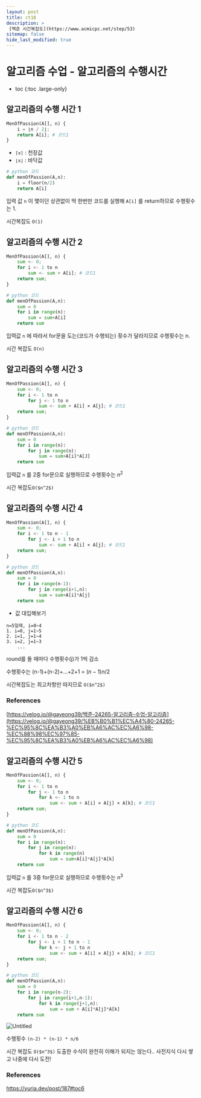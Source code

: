 ```yaml
---
layout: post
title: ct18
description: >
 [백준 시간복잡도](https://www.acmicpc.net/step/53)
sitemap: false
hide_last_modified: true
---
```

# 알고리즘 수업 - 알고리즘의 수행시간

* toc
{:toc .large-only}

## 알고리즘의 수행 시간 1

```python
MenOfPassion(A[], n) {
    i = ⌊n / 2⌋;
    return A[i]; # 코드1
}
```

- `⌈x⌉` : 천장값
- `⌊x⌋` : 바닥값

```python
# python 코드
def menOfPassion(A,n):
	i = floor(n/2)
	return A[i]
```

입력 값 `n` 이 몇이던 상관없이 딱 한번만 코드를 실행해 `A[i]` 를 return하므로 수행횟수는 1. 

시간복잡도 `O(1)`

## 알고리즘의 수행 시간 2

```python
MenOfPassion(A[], n) {
    sum <- 0;
    for i <- 1 to n
        sum <- sum + A[i]; # 코드1
    return sum;
}
```

```python
# python 코드
def menOfPassion(A,n):
	sum = 0
	for i in range(n):
		sum = sum+A[i]
	return sum
```

입력값 `n` 에 따라서 for문을 도는(코드가 수행되는) 횟수가 달라지므로 수행횟수는 n. 

시간 복잡도 `O(n)`

## 알고리즘의 수행 시간 3

```python
MenOfPassion(A[], n) {
    sum <- 0;
    for i <- 1 to n
        for j <- 1 to n
            sum <- sum + A[i] × A[j]; # 코드1
    return sum;
}
```

```python
# python 코드
def menOfPassion(A,n):
	sum = 0
	for i in range(n):
		for j in range(n):
			sum = sum+A[i]*A[J]
	return sum
```

입력값 `n` 를 2중 for문으로 실행하므로 수행횟수는 $n^2$ 

시간 복잡도`O($n^2$)`

## 알고리즘의 수행 시간 4

```python
MenOfPassion(A[], n) {
    sum <- 0;
    for i <- 1 to n - 1
        for j <- i + 1 to n
            sum <- sum + A[i] × A[j]; # 코드1
    return sum;
}
```

```python
# python 코드
def menOfPassion(A,n):
	sum = 0
	for i in range(n-1):
		for j in range(i+1,n):
			sum = sum+A[i]*A[j]
	return sum
```

- 값 대입해보기

```
n=5일때, i=0~4
1. i=0, j=1~5
2. i=1, j=1~4
3. i=2, j=1~3
	...
```

round를 돌 때마다 수행횟수(j)가 1씩 감소

수행횟수는 (n-1)+(n-2)+...+2+1 = $`(n-1)n/2`$

시간복잡도는 최고차항만 따지므로 `O($n^2$)`

### References

[https://velog.io/@gayeong39/백준-24265-알고리즘-수업-알고리즘](https://velog.io/@gayeong39/%EB%B0%B1%EC%A4%80-24265-%EC%95%8C%EA%B3%A0%EB%A6%AC%EC%A6%98-%EC%88%98%EC%97%85-%EC%95%8C%EA%B3%A0%EB%A6%AC%EC%A6%98)

## 알고리즘의 수행 시간 5

```python
MenOfPassion(A[], n) {
    sum <- 0;
    for i <- 1 to n
        for j <- 1 to n
            for k <- 1 to n
                sum <- sum + A[i] × A[j] × A[k]; # 코드1
    return sum;
}
```

```python
# python 코드
def menOfPassion(A,n):
	sum = 0
	for i in range(n):
		for j in range(n):
			for k in range(n)
				sum = sum+A[i]*A[j]*A[k]
	return sum
```

입력값 `n` 를 3중 for문으로 실행하므로 수행횟수는 $n^3$

시간 복잡도`O($n^3$)`

## 알고리즘의 수행 시간 6

```python
MenOfPassion(A[], n) {
    sum <- 0;
    for i <- 1 to n - 2
        for j <- i + 1 to n - 1
            for k <- j + 1 to n
                sum <- sum + A[i] × A[j] × A[k]; # 코드1
    return sum;
}
```

```python
# python 코드
def menOfPassion(A,n):
	sum = 0
	for i in range(n-2):
		for j in range(i+1,n-1):
			for k in range(j+1,n):
				sum = sum + A[i]*A[j]*A[k]
	return sum
```

![Untitled](https://file.notion.so/f/f/c0897b1f-0bb0-44e4-9c89-cfeb309ac3e7/6f9e9eb0-836a-4187-9d2d-7f5ee03cd27c/Untitled.png?id=340440da-3ab7-4508-9328-4a509b256eaf&table=block&spaceId=c0897b1f-0bb0-44e4-9c89-cfeb309ac3e7&expirationTimestamp=1706875200000&signature=gw4V9pSx3RUXGv8k4Kp8yP1ciNgPmGcDXzflHNcPfHY&downloadName=Untitled.png)

수행횟수 `(n-2) * (n-1) * n/6`

시간 복잡도 `O($n^3$)`
도출한 수식이 완전히 이해가 되지는 않는다..
사전지식 다시 쌓고 나중에 다시 도전!

### References

https://yuria.dev/post/187#toc6